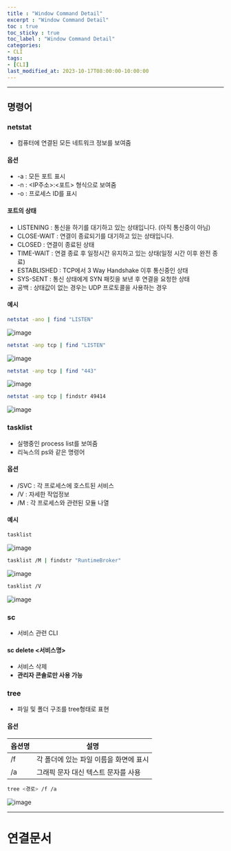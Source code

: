 ```yaml
---
title : "Window Command Detail"
excerpt : "Window Command Detail"
toc : true
toc_sticky : true
toc_label : "Window Command Detail"
categories:
- CLI
tags:
- [CLI]
last_modified_at: 2023-10-17T08:00:00-10:00:00
---
```

  
---
  
## 명령어
  
### netstat
- 컴퓨터에 연결된 모든 네트워크 정보를 보여줌
  
#### 옵션
- -a : 모든 포트 표시
- -n : <IP주소>:<포트> 형식으로 보여줌
-  -o :  프로세스 ID를 표시
  
#### 포트의 상태
- LISTENING : 통신을 하기를 대기하고 있는 상태입니다. (아직 통신중이 아님)
- CLOSE-WAIT : 연결이 종료되기를 대기하고 있는 상태입니다.
- CLOSED : 연결이 종료된 상태
- TIME-WAIT : 연결 종료 후 일정시간 유지하고 있는 상태(일정 시간 이후 완전 종료)
- ESTABLISHED : TCP에서 3 Way Handshake 이후 통신중인 상태
- SYS-SENT : 통신 상태에게 SYN 패킷을 보낸 후 연결을 요청한 상태
- 공백 : 상태값이 없는 경우는 UDP 프로토콜을 사용하는 경우
  
#### 예시
  
```bash
netstat -ano | find "LISTEN"
```
  
![image](../../assets/images/FindListenPort.png)
  
```bash
netstat -anp tcp | find "LISTEN"
```
  
![image](../../assets/images/FindListenTCPPort.png)
  
```bash
netstat -anp tcp | find "443"
```
  
![image](../../assets/images/Find443Port.png)
  
```bash
netstat -anp tcp | findstr 49414
```
  
![image](../../assets/images/FindSpecificPort.png)
  
### tasklist
- 실행중인 process list를 보여줌
- 리눅스의 ps와 같은 명령어
  
#### 옵션
- /SVC : 각 프로세스에 호스트된 서비스
- /V : 자세한 작업정보
- /M : 각 프로세스와 관련된 모듈 나열
  
#### 예시
  
```bash
tasklist
```
  
![image](../../assets/images/Tasklist.png)
  
```bash
tasklist /M | findstr "RuntimeBroker"
```
  
![image](../../assets/images/TaskListRuntimeBroker.png)
  
```bash
tasklist /V
```
  
![image](../../assets/images/TaskListDetails.png)
  
### sc
- 서비스 관련 CLI
  
#### sc delete \<서비스명\>
- 서비스 삭제
- **관리자 콘솔로만 사용 가능**
  
### tree
- 파일 및 폴더 구조를 tree형태로 표현
  
#### 옵션
  
| 옵션명 | 설명                     |
| --- | ---------------------- |
| /f  | 각 폴더에 있는 파일 이름을 화면에 표시 |
| /a  | 그래픽 문자 대신 텍스트 문자를 사용   |  
  
```bash
tree <경로> /f /a
```
  
![image](../../assets/images/TreeResult.png)

---
  
# 연결문서
